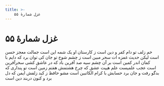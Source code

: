 ```yaml
---
title: >-
    غزل شمارهٔ ۵۵
---
```

# غزل شمارهٔ ۵۵

خم زلف تو دام کفر و دین است
ز کارستان او یک شمه این است
جمالت معجز حسن است لیکن
حدیث غمزه ات سحر مبین است
ز چشم شوخ تو جان کی توان برد
که دایم با کمان اندر کمین است
بر آن چشم سیه صد آفرین باد
که در عاشق کشی سحرآفرین است
عجب علمیست علم هییت عشق
که چرخ هشتمش هفتم زمین است
تو پنداری که بدگو رفت و جان برد
حسابش با کرام الکاتبین است
مشو حافظ ز کید زلفش ایمن
که دل برد و کنون دربند دین است
